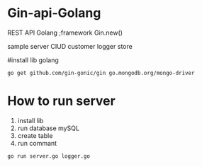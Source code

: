 # Gin-api-Golang
REST API Golang ;framework Gin.new()

sample server CIUD customer
logger store

#install lib golang
```
go get github.com/gin-gonic/gin go.mongodb.org/mongo-driver
```

# How to run server
1. install lib 
2. run database mySQL
3. create table
4. run commant
```
go run server.go logger.go
```
